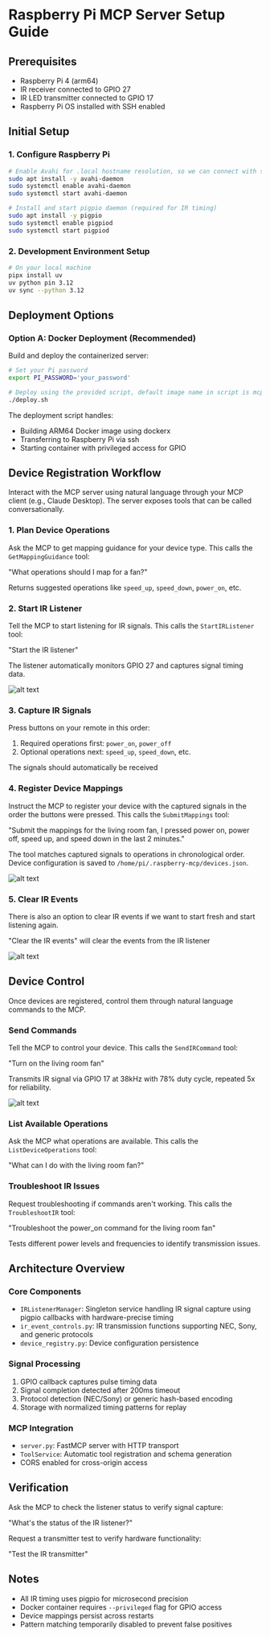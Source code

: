 # Raspberry Pi MCP Server Setup Guide

## Prerequisites

- Raspberry Pi 4 (arm64)
- IR receiver connected to GPIO 27
- IR LED transmitter connected to GPIO 17
- Raspberry Pi OS installed with SSH enabled

## Initial Setup

### 1. Configure Raspberry Pi

```bash
# Enable Avahi for .local hostname resolution, so we can connect with ssh to the pi without using the ip address
sudo apt install -y avahi-daemon
sudo systemctl enable avahi-daemon
sudo systemctl start avahi-daemon

# Install and start pigpio daemon (required for IR timing)
sudo apt install -y pigpio
sudo systemctl enable pigpiod
sudo systemctl start pigpiod
```

### 2. Development Environment Setup

```bash
# On your local machine
pipx install uv
uv python pin 3.12
uv sync --python 3.12
```

## Deployment Options

### Option A: Docker Deployment (Recommended)

Build and deploy the containerized server:

```bash
# Set your Pi password
export PI_PASSWORD='your_password'

# Deploy using the provided script, default image name in script is mcppi:v2
./deploy.sh
```

The deployment script handles:
- Building ARM64 Docker image using dockerx
- Transferring to Raspberry Pi via ssh
- Starting container with privileged access for GPIO

## Device Registration Workflow

Interact with the MCP server using natural language through your MCP client (e.g., Claude Desktop). The server exposes tools that can be called conversationally.

### 1. Plan Device Operations

Ask the MCP to get mapping guidance for your device type. This calls the `GetMappingGuidance` tool:

"What operations should I map for a fan?"

Returns suggested operations like `speed_up`, `speed_down`, `power_on`, etc.

### 2. Start IR Listener

Tell the MCP to start listening for IR signals. This calls the `StartIRListener` tool:

"Start the IR listener"

The listener automatically monitors GPIO 27 and captures signal timing data.

![alt text](images/start_ir_listener.png)

### 3. Capture IR Signals

Press buttons on your remote in this order:
1. Required operations first: `power_on`, `power_off`
2. Optional operations next: `speed_up`, `speed_down`, etc.

The signals should automatically be received

### 4. Register Device Mappings

Instruct the MCP to register your device with the captured signals in the order the buttons were pressed. This calls the `SubmitMappings` tool:

"Submit the mappings for the living room fan, I pressed power on, power off, speed up, and speed down in the last 2 minutes."

The tool matches captured signals to operations in chronological order. Device configuration is saved to `/home/pi/.raspberry-mcp/devices.json`.

![alt text](images/submit_mappings.png)

### 5. Clear IR Events

There is also an option to clear IR events if we want to start fresh and start listening again.

"Clear the IR events" will clear the events from the IR listener

![alt text](images/clear_ir_events.png)

## Device Control

Once devices are registered, control them through natural language commands to the MCP.

### Send Commands

Tell the MCP to control your device. This calls the `SendIRCommand` tool:

"Turn on the living room fan"

Transmits IR signal via GPIO 17 at 38kHz with 78% duty cycle, repeated 5x for reliability.

![alt text](images/send_ir_command.png)

### List Available Operations

Ask the MCP what operations are available. This calls the `ListDeviceOperations` tool:

"What can I do with the living room fan?"

### Troubleshoot IR Issues

Request troubleshooting if commands aren't working. This calls the `TroubleshootIR` tool:

"Troubleshoot the power_on command for the living room fan"

Tests different power levels and frequencies to identify transmission issues.

## Architecture Overview

### Core Components

- `IRListenerManager`: Singleton service handling IR signal capture using pigpio callbacks with hardware-precise timing
- `ir_event_controls.py`: IR transmission functions supporting NEC, Sony, and generic protocols
- `device_registry.py`: Device configuration persistence

### Signal Processing

1. GPIO callback captures pulse timing data
2. Signal completion detected after 200ms timeout
3. Protocol detection (NEC/Sony) or generic hash-based encoding
4. Storage with normalized timing patterns for replay

### MCP Integration

- `server.py`: FastMCP server with HTTP transport
- `ToolService`: Automatic tool registration and schema generation
- CORS enabled for cross-origin access

## Verification

Ask the MCP to check the listener status to verify signal capture:

"What's the status of the IR listener?"

Request a transmitter test to verify hardware functionality:

"Test the IR transmitter"

## Notes

- All IR timing uses pigpio for microsecond precision
- Docker container requires `--privileged` flag for GPIO access
- Device mappings persist across restarts
- Pattern matching temporarily disabled to prevent false positives